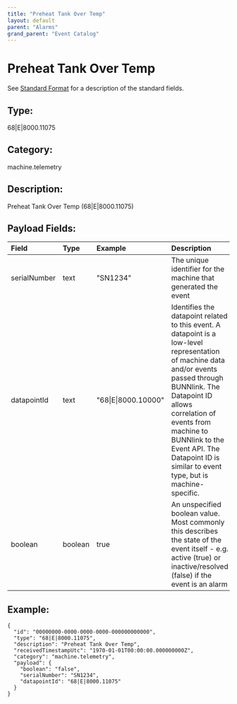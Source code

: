 ```yaml
---
title: "Preheat Tank Over Temp"
layout: default
parent: "Alarms"
grand_parent: "Event Catalog"
---
```


# Preheat Tank Over Temp

See [Standard Format](/event-subscriptions/event-format) for a description of the standard fields.

## Type:

68\|E\|8000.11075

## Category:

machine.telemetry

## Description: 

Preheat Tank Over Temp (68\|E\|8000.11075)

## Payload Fields:

| Field | Type | Example | Description |
|:------|:-----|:--------|:------------|
| serialNumber | text | "SN1234" | The unique identifier for the machine that generated the event |
| datapointId | text | "68\|E\|8000.10000" | Identifies the datapoint related to this event. A datapoint is a low-level representation of machine data and/or events passed through BUNNlink. The Datapoint ID allows correlation of events from machine to BUNNlink to the Event API. The Datapoint ID is similar to event type, but is machine-specific. |
| boolean | boolean | true | An unspecified boolean value. Most commonly this describes the state of the event itself - e.g. active (true) or inactive/resolved (false) if the event is an alarm |

## Example:

```
{
  "id": "00000000-0000-0000-0000-000000000000",
  "type": "68|E|8000.11075",
  "description": "Preheat Tank Over Temp",
  "receivedTimestampUtc": "1970-01-01T00:00:00.000000000Z",
  "category": "machine.telemetry",
  "payload": {
    "boolean": "false",
    "serialNumber": "SN1234",
    "datapointId": "68|E|8000.11075"
  }
}
```
